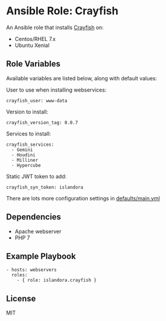 # Ansible Role: Crayfish

An Ansible role that installs [Crayfish](https://github.com/Islandora-CLAW/Crayfish) on:

* Centos/RHEL 7.x
* Ubuntu Xenial

## Role Variables

Available variables are listed below, along with default values:

User to use when installing webservices:
```
crayfish_user: www-data
```

Version to install:
```
crayfish_version_tag: 0.0.7
```

Services to install:
```
crayfish_services:
  - Gemini
  - Houdini
  - Milliner
  - Hypercube
```

Static JWT token to add:
```
crayfish_syn_token: islandora
```

There are lots more configuration settings in [defaults/main.yml](defaults/main.yml)

## Dependencies

* Apache webserver
* PHP 7
  
## Example Playbook

    - hosts: webservers
      roles:
        - { role: islandora.crayfish }

## License

MIT